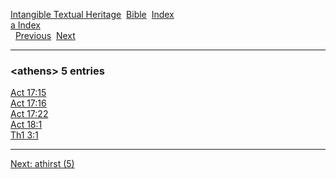 [Intangible Textual Heritage](../../index)  [Bible](../index) 
[Index](index)   
[a Index](_a_)  
  [Previous](c00866)  [Next](c00868) 

------------------------------------------------------------------------

### &lt;athens&gt; 5 entries

[Act 17:15](../kjv/act017.htm#015)  
[Act 17:16](../kjv/act017.htm#016)  
[Act 17:22](../kjv/act017.htm#022)  
[Act 18:1](../kjv/act018.htm#001)  
[Th1 3:1](../kjv/th1003.htm#001)  

------------------------------------------------------------------------

[Next: athirst (5)](c00868)
